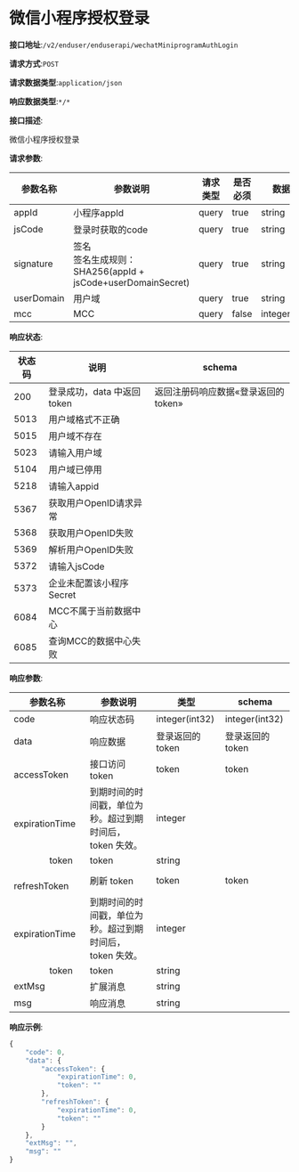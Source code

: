 # 微信小程序授权登录


**接口地址**:`/v2/enduser/enduserapi/wechatMiniprogramAuthLogin`


**请求方式**:`POST`


**请求数据类型**:`application/json`


**响应数据类型**:`*/*`


**接口描述**:<p>微信小程序授权登录</p>


**请求参数**:


| 参数名称   | 参数说明                                                     | 请求类型 | 是否必须 | 数据类型       | schema |
| ---------- | ------------------------------------------------------------ | -------- | -------- | -------------- | ------ |
| appId      | 小程序appId                                                  | query    | true     | string         |        |
| jsCode     | 登录时获取的code                                             | query    | true     | string         |        |
| signature  | 签名<br/>签名生成规则：SHA256(appId + jsCode+userDomainSecret) | query    | true     | string         |        |
| userDomain | 用户域                                                       | query    | true     | string         |        |
| mcc        | MCC                                                          | query    | false    | integer(int32) |        |


**响应状态**:


| 状态码 | 说明                        | schema                               |
| ------ | --------------------------- | ------------------------------------ |
| 200    | 登录成功，data 中返回 token | 返回注册码响应数据«登录返回的 token» |
| 5013   | 用户域格式不正确            |                                      |
| 5015   | 用户域不存在                |                                      |
| 5023   | 请输入用户域                |                                      |
| 5104   | 用户域已停用                |                                      |
| 5218   | 请输入appid                 |                                      |
| 5367   | 获取用户OpenID请求异常      |                                      |
| 5368   | 获取用户OpenID失败          |                                      |
| 5369   | 解析用户OpenID失败          |                                      |
| 5372   | 请输入jsCode                |                                      |
| 5373   | 企业未配置该小程序Secret    |                                      |
| 6084   | MCC不属于当前数据中心       |                                      |
| 6085   | 查询MCC的数据中心失败       |                                      |


**响应参数**:


| 参数名称                               | 参数说明                                                 | 类型             | schema           |
| -------------------------------------- | -------------------------------------------------------- | ---------------- | ---------------- |
| code                                   | 响应状态码                                               | integer(int32)   | integer(int32)   |
| data                                   | 响应数据                                                 | 登录返回的 token | 登录返回的 token |
| &emsp;&emsp;accessToken                | 接口访问 token                                           | token            | token            |
| &emsp;&emsp;&emsp;&emsp;expirationTime | 到期时间的时间戳，单位为秒。超过到期时间后，token 失效。 | integer          |                  |
| &emsp;&emsp;&emsp;&emsp;token          | token                                                    | string           |                  |
| &emsp;&emsp;refreshToken               | 刷新 token                                               | token            | token            |
| &emsp;&emsp;&emsp;&emsp;expirationTime | 到期时间的时间戳，单位为秒。超过到期时间后，token 失效。 | integer          |                  |
| &emsp;&emsp;&emsp;&emsp;token          | token                                                    | string           |                  |
| extMsg                                 | 扩展消息                                                 | string           |                  |
| msg                                    | 响应消息                                                 | string           |                  |


**响应示例**:
```javascript
{
	"code": 0,
	"data": {
		"accessToken": {
			"expirationTime": 0,
			"token": ""
		},
		"refreshToken": {
			"expirationTime": 0,
			"token": ""
		}
	},
	"extMsg": "",
	"msg": ""
}
```
